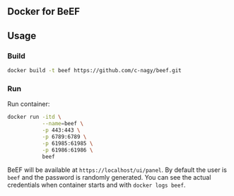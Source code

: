 Docker for BeEF
---------------

## Usage

### Build

```sh
docker build -t beef https://github.com/c-nagy/beef.git
```

### Run

Run container:
```sh
docker run -itd \
           --name=beef \
           -p 443:443 \
           -p 6789:6789 \
           -p 61985:61985 \
           -p 61986:61986 \
           beef
```

BeEF will be available at `https://localhost/ui/panel`. By default the user
is `beef` and the password is randomly generated. You can see the actual
credentials when container starts and with `docker logs beef`.

